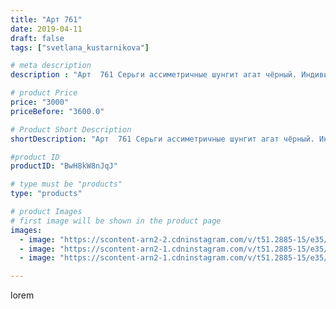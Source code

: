 ```yaml
---
title: "Арт 761"
date: 2019-04-11
draft: false
tags: ["svetlana_kustarnikova"]

# meta description
description : "Арт  761 Серьги ассиметричные шунгит агат чёрный. Индивидуальный заказ."

# product Price
price: "3000"
priceBefore: "3600.0"

# Product Short Description
shortDescription: "Арт  761 Серьги ассиметричные шунгит агат чёрный. Индивидуальный заказ."

#product ID
productID: "BwH8kW8nJqJ"

# type must be "products"
type: "products"

# product Images
# first image will be shown in the product page
images:
  - image: "https://scontent-arn2-2.cdninstagram.com/v/t51.2885-15/e35/56340209_2263665160352492_2378236904866147917_n.jpg?tp=1&_nc_ht=scontent-arn2-2.cdninstagram.com&_nc_cat=108&_nc_ohc=JyrB7A_vFlkAX-EvQmO&ccb=7-4&oh=330c64a00362f2ce44be1ea61b93756b&oe=6081711C&ig_cache_key=MjAxOTg0OTMzNjAwODk4OTAxNA%3D%3D.2-ccb7-4"
  - image: "https://scontent-arn2-1.cdninstagram.com/v/t51.2885-15/e35/56444371_319086978780258_3623974738631001773_n.jpg?tp=1&_nc_ht=scontent-arn2-1.cdninstagram.com&_nc_cat=106&_nc_ohc=fRnqA5QKMfMAX8TC7Se&ccb=7-4&oh=55d9db2233d06965c1c2f73a0e30c686&oe=6081418F&ig_cache_key=MjAxOTg0OTMzNTk5MjExMzIwMw%3D%3D.2-ccb7-4"
  - image: "https://scontent-arn2-1.cdninstagram.com/v/t51.2885-15/e35/54731709_2645742445497838_37316371072748589_n.jpg?tp=1&_nc_ht=scontent-arn2-1.cdninstagram.com&_nc_cat=110&_nc_ohc=eetUc81xSl0AX8evWwi&ccb=7-4&oh=815c076ba1f7c2b5fddcfa20bcfe9e0e&oe=6081E1DD&ig_cache_key=MjAxOTg0OTMzNjAxNzEzMjYxMQ%3D%3D.2-ccb7-4"

---
```

lorem
